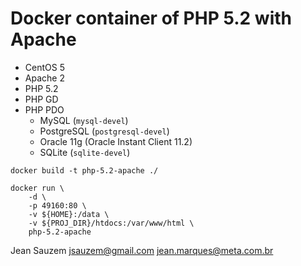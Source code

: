 Docker container of PHP 5.2 with Apache
=======================================

* CentOS 5
* Apache 2 
* PHP 5.2 
* PHP GD 
* PHP PDO 
    * MySQL (`mysql-devel`)
    * PostgreSQL (`postgresql-devel`)
    * Oracle 11g (Oracle Instant Client 11.2)
    * SQLite (`sqlite-devel`)

```
docker build -t php-5.2-apache ./
```


```
docker run \
    -d \
    -p 49160:80 \
    -v ${HOME}:/data \
    -v ${PROJ_DIR}/htdocs:/var/www/html \
    php-5.2-apache
```

Jean Sauzem <jsauzem@gmail.com> <jean.marques@meta.com.br>
